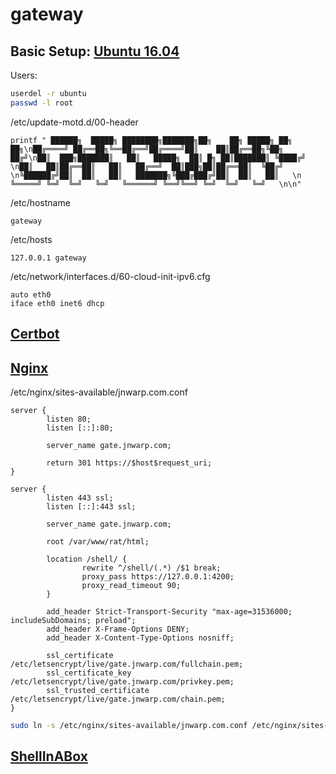 gateway
=======

Basic Setup: [Ubuntu 16.04](https://github.com/jnwarp/cloud/blob/master/distro/ubuntu.md)
------------

Users:
```bash
userdel -r ubuntu
passwd -l root
```

/etc/update-motd.d/00-header
```
printf " ██████╗  █████╗ ████████╗███████╗██╗    ██╗ █████╗ ██╗   ██╗\n██╔════╝ ██╔══██╗╚══██╔══╝██╔════╝██║    ██║██╔══██╗╚██╗ ██╔╝\n██║  ███╗███████║   ██║   █████╗  ██║ █╗ ██║███████║ ╚████╔╝ \n██║   ██║██╔══██║   ██║   ██╔══╝  ██║███╗██║██╔══██║  ╚██╔╝  \n╚██████╔╝██║  ██║   ██║   ███████╗╚███╔███╔╝██║  ██║   ██║   \n ╚═════╝ ╚═╝  ╚═╝   ╚═╝   ╚══════╝ ╚══╝╚══╝ ╚═╝  ╚═╝   ╚═╝   \n\n"
```

/etc/hostname
```
gateway
```

/etc/hosts
```
127.0.0.1 gateway
```

/etc/network/interfaces.d/60-cloud-init-ipv6.cfg
```
auto eth0
iface eth0 inet6 dhcp
```

[Certbot](https://github.com/jnwarp/cloud/blob/master/setup/certbot.md)
---------

[Nginx](https://github.com/jnwarp/cloud/blob/master/setup/nginx.md)
-------

/etc/nginx/sites-available/jnwarp.com.conf
```
server {
        listen 80;
        listen [::]:80;

        server_name gate.jnwarp.com;

        return 301 https://$host$request_uri;
}

server {
        listen 443 ssl;
        listen [::]:443 ssl;

        server_name gate.jnwarp.com;

        root /var/www/rat/html;
        
        location /shell/ {
                rewrite ^/shell/(.*) /$1 break;
                proxy_pass https://127.0.0.1:4200;
                proxy_read_timeout 90;
        }

        add_header Strict-Transport-Security "max-age=31536000; includeSubDomains; preload";
        add_header X-Frame-Options DENY;
        add_header X-Content-Type-Options nosniff;

        ssl_certificate /etc/letsencrypt/live/gate.jnwarp.com/fullchain.pem;
        ssl_certificate_key /etc/letsencrypt/live/gate.jnwarp.com/privkey.pem;
        ssl_trusted_certificate /etc/letsencrypt/live/gate.jnwarp.com/chain.pem;
}
```

```bash
sudo ln -s /etc/nginx/sites-available/jnwarp.com.conf /etc/nginx/sites-enabled/jnwarp.com.conf
```

[ShellInABox](https://github.com/jnwarp/cloud/blob/master/setup/shellinabox.md)
-------------
